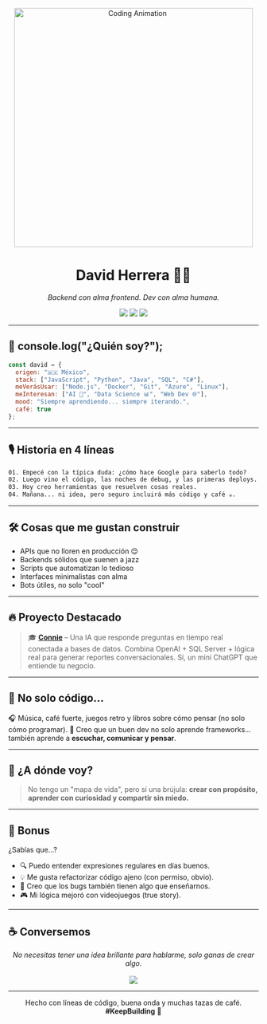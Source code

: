 
<!-- Encabezado animado -->
<p align="center">
  <img src="https://media.giphy.com/media/qgQUggAC3Pfv687qPC/giphy.gif" width="480" alt="Coding Animation">
</p>

<h1 align="center">David Herrera 👨‍💻</h1>
<p align="center"><i>Backend con alma frontend. Dev con alma humana.</i></p>

<p align="center">
  <a href="https://www.linkedin.com/in/david-heca/"><img src="https://img.shields.io/badge/LinkedIn-0077B5?style=for-the-badge&logo=linkedin&logoColor=white"></a>
  <a href="https://twitter.com/david_heca_"><img src="https://img.shields.io/badge/Twitter-1DA1F2?style=for-the-badge&logo=twitter&logoColor=white"></a>
  <a href="mailto:davidherreradelcastillo2000@gmail.com"><img src="https://img.shields.io/badge/Gmail-D14836?style=for-the-badge&logo=gmail&logoColor=white"></a>
</p>

---

## 🧬 console.log("¿Quién soy?");

```js
const david = {
  origen: "🇲🇽 México",
  stack: ["JavaScript", "Python", "Java", "SQL", "C#"],
  meVerásUsar: ["Node.js", "Docker", "Git", "Azure", "Linux"],
  meInteresan: ["AI 🤖", "Data Science 📊", "Web Dev 🌐"],
  mood: "Siempre aprendiendo... siempre iterando.",
  café: true
};
```

---

## 🎙️ Historia en 4 líneas

```txt
01. Empecé con la típica duda: ¿cómo hace Google para saberlo todo?
02. Luego vino el código, las noches de debug, y las primeras deploys.
03. Hoy creo herramientas que resuelven cosas reales.
04. Mañana... ni idea, pero seguro incluirá más código y café ☕.
```

---

## 🛠️ Cosas que me gustan construir

* APIs que no lloren en producción 😌
* Backends sólidos que suenen a jazz
* Scripts que automatizan lo tedioso
* Interfaces minimalistas con alma
* Bots útiles, no solo "cool"

---

## 🔥 Proyecto Destacado

> 🎓 [**Connie**](https://github.com/david-heca) – Una IA que responde preguntas en tiempo real conectada a bases de datos.
> Combina OpenAI + SQL Server + lógica real para generar reportes conversacionales.
> Sí, un mini ChatGPT que entiende tu negocio.

---

## 🌈 No solo código...

🎧 Música, café fuerte, juegos retro y libros sobre cómo pensar (no solo cómo programar).
🧠 Creo que un buen dev no solo aprende frameworks... también aprende a **escuchar, comunicar y pensar**.

---

## 🧭 ¿A dónde voy?

> No tengo un "mapa de vida", pero sí una brújula:
> **crear con propósito, aprender con curiosidad y compartir sin miedo.**

---

## 🚀 Bonus

¿Sabías que...?

* 🔍 Puedo entender expresiones regulares en días buenos.
* 💡 Me gusta refactorizar código ajeno (con permiso, obvio).
* 🐞 Creo que los bugs también tienen algo que enseñarnos.
* 🎮 Mi lógica mejoró con videojuegos (true story).

---

## ☕ Conversemos

<p align="center">
  <i>No necesitas tener una idea brillante para hablarme, solo ganas de crear algo.</i>
  <br><br>
  <a href="https://www.linkedin.com/in/david-heca/">
    <img src="https://img.shields.io/badge/Hablemos_en_LinkedIn-0077B5?style=for-the-badge&logo=linkedin&logoColor=white">
  </a>
</p>

---

<p align="center">
  Hecho con líneas de código, buena onda y muchas tazas de café.  
  <br>
  <strong>#KeepBuilding</strong> 🚀
</p>
